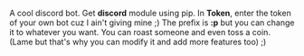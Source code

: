 A cool discord bot. Get **discord** module using pip. 
In **Token**, enter the token of your own bot cuz I ain't giving mine ;) 
The prefix is **:p** but you can change it to whatever you want. 
You can roast someone and even toss a coin. (Lame but that's why you can modify it and add more features too) ;)
